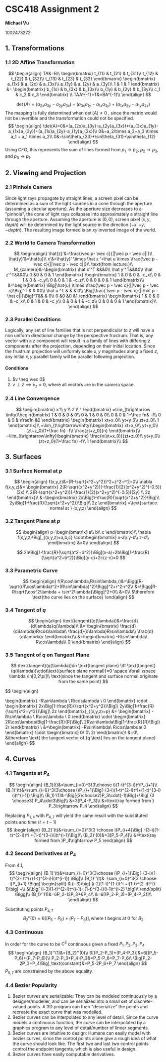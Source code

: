 # CSC418 Assignment 2

**Michael Vu**

1002473272

## 1. Transformations

### 1.1 2D Affine Transformation

$$
\begin{align}
TA&=B\\
\begin{bmatrix}
t_{11} & t_{21} & t_{31}\\
t_{12} & t_{22} & t_{32}\\
t_{13} & t_{23} & t_{33}
\end{bmatrix}
\begin{bmatrix}
a_{1x} & a_{2x} & a_{3x}\\
a_{1y} & a_{2y} & a_{3y}\\
1 & 1 & 1
\end{bmatrix}
&=
\begin{bmatrix}
b_{1x} & b_{2x} & b_{3x}\\
b_{1y} & b_{2y} & b_{3y}\\
c_1 & c_2 & c_3
\end{bmatrix}
\\
TAA^{-1}=T&=BA^{-1}\\
\end{align}
$$


$$
\det(A)=(a_{2x}a_{3y}-a_{2y}a_{3x})+(a_{3x}a_{1y}-a_{1x}a_{3y})+(a_{1x}a_{2y}-a_{1y}a_{2x})
$$
The mapping is fully determined when $\det(A)\neq 0$ , since the matrix would not be invertible and the transformation could not be specified.
$$
\begin{align}
\det(A)=0&=(a_{2x}a_{3y}-a_{2y}a_{3x})+(a_{3x}a_{1y}-a_{1x}a_{3y})+(a_{1x}a_{2y}-a_{1y}a_{2x})\\
0&=a_2\times a_3+a_3 \times a_1 + a_1 \times a_2\\
0&=\sin\theta_{23}+\sin\theta_{31}+\sin\theta_{12}
\end{align}
$$
Using CFG, this represents the sum of lines formed from $p_1\rightarrow p_2$, $p_2 \rightarrow p_3$, and $p_3 \rightarrow p_1$.

## 2. Viewing and Projection

### 2.1 Pinhole Camera

Since light rays propagate by straight lines, a screen pixel can be determined as a sum of the light sources in a cone through the aperture (assuming a circular aperture). As the aperture size decreases to a "pinhole", the cone of light rays collapses into approximately a straight line through the aperture. Assuming the aperture is $(0,0)$, screen pixel $(x,y, depth)$  will be determined by the light source in the direction $\langle-x,-y,-depth \rangle$. The resulting image formed is an $xy$ inverted image of the world.

### 2.2 World to Camera Transformation

$$
\begin{align}
\hat{z}'&=\frac{\vec p- \vec c}{||\vec p - \vec c||}\\
\hat{y}'&=\hat{u}\\
x'&=\hat{y}' \times \hat z '=\hat u \times \frac{\vec p - \vec c}{||\vec p - \vec c||}\\
\text{from lecture:}\\
M_{camera}&=\begin{bmatrix}
\hat x'^T &&&0\\
\hat y'^T&&&0\\
\hat z'^T&&&0\\
0 &0 & 0 & 1
\end{bmatrix}
\begin{bmatrix}
1 & 0 & 0 & -c_x\\
0 & 1 & 0 & -c_y\\
0 & 0 & 1 & -c_z\\
0 & 0 & 0 & 1
\end{bmatrix}\\
&=\begin{bmatrix}
\Big[\hat{u} \times \frac{\vec p - \vec c}{||\vec p - \vec c}\Big]^T &  & &0\\
\hat u ^T & & & 0\\
\Big[\frac{ \vec p - \vec c}{||\hat p - \hat c||}\Big]^T&& & 0\\
0 &0 &0 &1
\end{bmatrix}
\begin{bmatrix}
1 & 0 & 0 & -c_x\\
0 & 1 & 0 & -c_y\\
0 & 0 & 1 & -c_z\\
0 & 0 & 0 & 1
\end{bmatrix}\\
\end{align}
$$

### 2.3 Parallel Conditions

Logically, any set of line families that is not perpendicular to $z$ will have a non uniform directional change by the perspective frustrum. That is, any vector with a $z$ component will result in a family of lines with differing $z$ components after the projection, depending on their initial location. Since the frustrum projection will uniformly scale $x,y$ magnitudes along a fixed $z$, any initial $x,y$ parallel family will be parallel following projection.

#### Conditions

1. $v \neq \vec 0$
2. $v \perp \hat z \implies v_z=0$, where all vectors are in the camera space.

### 2.4 Line Convergence

$$
\begin{bmatrix}
x'\\
y'\\
z'\\
1
\end{bmatrix}
=\lim_{t\rightarrow \infty}\begin{bmatrix}
1 & 0 & 0 & 0\\
0 & 1 & 0 & 0\\
0 & 0 & 1+\frac fn& -f\\
0 & 0 & \frac1n &0
\end{bmatrix}
\begin{bmatrix}
xt+x_0\\
yt+y_0\\
zt+z_0\\
1
\end{bmatrix}\\
=\lim_{t\rightarrow\infty}\begin{bmatrix}
xt+x_0\\
yt+y_0\\
(zt+z_0)(1+\frac fn) -f\\
\frac{zt+z_0}{n}
\end{bmatrix}\\
=\lim_{t\rightarrow\infty}\begin{bmatrix}
\frac{n(xt+x_0)}{zt+z_0}\\
yt+y_0\\
(zt+z_0)(1+\frac fn) -f\\
1
\end{bmatrix}\\
$$


## 3. Surfaces

### 3.1 Surface Normal at $p$

$$
\begin{align}
f(x,y,z)&=(R-\sqrt{x^2+y^2})^2+z^2-r^2=0\\
\nabla f(x,y,z)&=
\begin{bmatrix}
2(R-\sqrt{x^2+y^2})(-\frac{1}{2}(x^2+y^2)^{-0.5})(2x) \\
2(R-\sqrt{x^2+y^2})(-\frac{1}{2}(x^2+y^2)^{-0.5})(2y) \\
2z
\end{bmatrix}\\
&=\begin{bmatrix}
2x\Big[1-\frac{R}{\sqrt{x^2+y^2}}\Big]\\
2y\Big[1-\frac{R}{\sqrt{x^2+y^2}}\Big]\\
2z
\end{bmatrix}
=\text{surface normal at } (x,y,z)
\end{align}
$$

### 3.2 Tangent Plane at $p$

$$
\begin{align}
p=\begin{bmatrix}
a\\
b\\
c
\end{bmatrix}\\
\nabla f(x,y,z)\Big|_{(x,y,z)=a,b,c} \cdot\begin{bmatrix}
x-a\\
y-b\\
z-c\\
\end{bmatrix}
&=0\\
\end{align}
$$

$$
2a\Big[1-\frac{R}{\sqrt{a^2+b^2}}\Big](x-a)+2b\Big[1-\frac{R}{\sqrt{a^2+b^2}}\Big](y-c)+2c(z-c)=0
$$

### 3.3 Parametric Curve

$$
\begin{align}
f(R\cos\lambda,R\sin\lambda,r)&=\Bigg[R-\sqrt{(R\cos\lambda)^2+(R\sin\lambda)^2}\Bigg]^2+r^2-r^2\\
&=\Bigg[R-R\sqrt{\cos^2\lambda + \sin^2\lambda}\Bigg]^2+0\\
&=0\\
&\therefore \text{the curve lies on the surface}
\end{align}
$$

### 3.4 Tangent of $q$

$$
\begin{align}
\text{tangent}(q(\lambda))&=\frac{d}{d\lambda}q(\lambda)\\
&= \begin{bmatrix}
\frac{d}{d\lambda}R\cos\lambda\\
\frac{d}{d\lambda}R\sin\lambda\\
\frac{d}{d\lambda}r
\end{bmatrix}\\
&=\begin{bmatrix}
-R\sin\lambda\\
R\cos\lambda\\
0
\end{bmatrix}
\end{align}
$$

### 3.5 Tangent of $q$ on Tangent Plane

$$
\text{tangent}(q(\lambda))\in \text{tangent plane} \iff \text{tangent}(q(\lambda))\cdot\text{(surface plane normal)}=0 \space \forall \space \lambda \in[0,2\pi]\\
\text{since the tangent and surface normal originate from the same point}
$$

$$
\begin{align}

\begin{bmatrix}
-R\sin\lambda \\
R\cos\lambda \\
0
\end{bmatrix}
\cdot
\begin{bmatrix}
2x\Big[1-\frac{R}{\sqrt{x^2+y^2}}\Big]\\
2y\Big[1-\frac{R}{\sqrt{x^2+y^2}}\Big]\\
2z
\end{bmatrix}_{(x,y,z)=p}
&=
\begin{bmatrix}
-R\sin\lambda \\
R\cos\lambda \\
0
\end{bmatrix}
\cdot
\begin{bmatrix}
2R\cos\lambda\Big[1-\frac{R}{R}\Big]\\
2R\sin\lambda\Big[1-\frac{R}{R}\Big]\\
2r
\end{bmatrix}
\\
&=\begin{bmatrix}
-R\sin\lambda\\
R\cos\lambda\\
0
\end{bmatrix}
\cdot
\begin{bmatrix}
0\\
0\\
2r
\end{bmatrix}\\
&=0\\
&\therefore \text{ the tangent vector of }q \text{ lies on the tangent plane}
\end{align}
$$



## 4. Curves

### 4.1 Tangents at $P_4$

$$
\begin{align}
{B_1}(t)&=\sum_{i=0}^3{3\choose i}(1-t)^{3-i}t^iP_{i+1}\\
{B_1}'(t)&=\sum_{i=0}^3{3\choose i}P_{i+1}\Big[-(3-i)(1-t)^{2-i}t^i+(1-t)^{3-i}(i)t^{i-1}) \Big]\\
{B_1}'(1)&=\Big[{3\choose2}P_3\cdot(-1)\Big]+\Big[ {3 \choose3} P_4\cdot3\Big]\\
&=3[P_4-P_3]\\
&=\text{ray formed from } P_3\rightarrow P_4
\end{align}
$$

Replacing $P_{1,4}$ with $P_{4,7}$ will yield the same result with the substituted points and time ($t=t-1$)
$$
\begin{align}
{B_2}'(t)&=\sum_{i=0}^3{3 \choose i}P_{i+4}\Big[ -(3-i)(1-t)^{2-i}t^i +(1-t)^{3-i}(i)t^{i-1}\Big]\\
{B_2}'(0)&=3[P_5-P_4]\\
&=\text{ray formed from }P_4\rightarrow P_5
\end{align}
$$

### 4.2 Second Derivatives at $P_4$

From $4.1$,
$$
\begin{align}
{B_1}'(t)&=\sum_{i=0}^3{3\choose i}P_{i+1}\Big[-(3-i)(1-t)^{2-i}t^i+(1-t)^{3-i}(i)t^{i-1}) \Big]\\
{B_1}''(t)&=\sum_{i=0}^3{3 \choose i}P_{i+1}
	\Bigg[
	\begin{split}
		& (i-3)\big[ (i-2)(1-t)^{1-i}t^i +i(1-t)^{2-i}t^{i-1}\big] +\\
		&i\big[ (i-3)(1-t)^{2-i}t^{i-1}+(1-t)^{3-i}(i-1)t^{i-2} \big]\\
	\end{split}
	\Bigg]\\
{B_1}''(1)&=6P_2-12P_3+6P_4\\
&=6[(P_2-P_3)+(P_4-P_3)]\\
\end{align}
$$

Substituting points $P_{4,7}$
$$
{B_2}''(0)=6[(P_5-P_6)+(P_7-P_6)], \text{where t begins at 0 for }B_2
$$

### 4.3 Continuous

In order for the curve to be $C^2$ continuous given a fixed $P_1,P_2,P_3, P_4$
$$
\begin{align}
{B_1}''(1)&={B_2}''(0)\\
6[(P_2-P_3)+(P_4-P_3)]&=6[(P_5-P_6)+(P_7-P_6)]\\
P_2-P_3+P_4-P_3&=P_5-P_6+P_7-P_6\\
\Big[P_2-2P_3+P_4\Big]_\text{constant}&=P_5-2P_6+P_7
\end{align}
$$
$P_{5,7}$ are constrained by the above equality.

### 4.4 Bezier Popularity

1. Bezier curves are serializable: They can be modeled continuously by a designer/modeller, and can be serialized into a small set of discrete-valued points. A 3D program can then "deserialize" the points and recreate the exact curve that was modelled.
2. Bezier curves can be interpolated to any level of detail. Since the curve models a continuous function, the curve can be interpolated by a graphics program to any level of detail/number of linear segments.
3. Bezier curves are intuitive to design: Humans can easily model with bezier curves, since the control points alone give a rough idea of what the curve should look like. The first two and last two control points control the endpoint tangents, which is also useful in design.
4. Bezier curves have easily computable derivatives.

